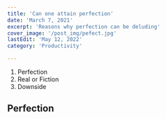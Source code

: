 ```yaml
---
title: 'Can one attain perfection'
date: 'March 7, 2021'
excerpt: 'Reasons why perfection can be deluding'
cover_image: '/post_img/pefect.jpg'
lastEdit: 'May 12, 2022'
category: 'Productivity'

---
```

1. Perfection
2. Real or Fiction
3. Downside


## Perfection